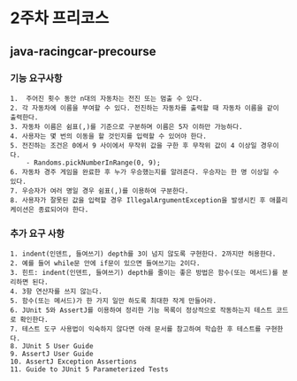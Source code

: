 # 2주차 프리코스

## java-racingcar-precourse

### 기능 요구사항 
    1.  주어진 횟수 동안 n대의 자동차는 전진 또는 멈출 수 있다.
    2. 각 자동차에 이름을 부여할 수 있다. 전진하는 자동차를 출력할 때 자동차 이름을 같이 출력한다.
    3. 자동차 이름은 쉼표(,)를 기준으로 구분하며 이름은 5자 이하만 가능하다.
    4. 사용자는 몇 번의 이동을 할 것인지를 입력할 수 있어야 한다.
    5. 전진하는 조건은 0에서 9 사이에서 무작위 값을 구한 후 무작위 값이 4 이상일 경우이다.
        - Randoms.pickNumberInRange(0, 9);
    6. 자동차 경주 게임을 완료한 후 누가 우승했는지를 알려준다. 우승자는 한 명 이상일 수 있다.
    7. 우승자가 여러 명일 경우 쉼표(,)를 이용하여 구분한다.
    8. 사용자가 잘못된 값을 입력할 경우 IllegalArgumentException을 발생시킨 후 애플리케이션은 종료되어야 한다.

### 추가 요구 사항
    1. indent(인덴트, 들여쓰기) depth를 3이 넘지 않도록 구현한다. 2까지만 허용한다.
    2. 예를 들어 while문 안에 if문이 있으면 들여쓰기는 2이다.
    3. 힌트: indent(인덴트, 들여쓰기) depth를 줄이는 좋은 방법은 함수(또는 메서드)를 분리하면 된다.
    4. 3항 연산자를 쓰지 않는다.
    5. 함수(또는 메서드)가 한 가지 일만 하도록 최대한 작게 만들어라.
    6. JUnit 5와 AssertJ를 이용하여 정리한 기능 목록이 정상적으로 작동하는지 테스트 코드로 확인한다.
    7. 테스트 도구 사용법이 익숙하지 않다면 아래 문서를 참고하여 학습한 후 테스트를 구현한다.
    8. JUnit 5 User Guide
    9. AssertJ User Guide
    10. AssertJ Exception Assertions
    11. Guide to JUnit 5 Parameterized Tests